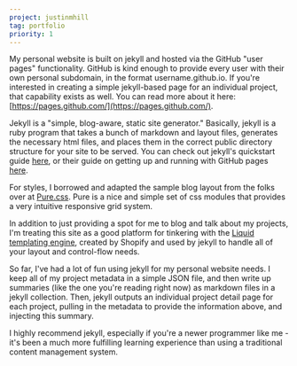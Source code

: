 ```yaml
---
project: justinmhill
tag: portfolio
priority: 1
---
```


My personal website is built on jekyll and hosted via the GitHub "user pages" functionality. GitHub is kind enough to provide every user with their own personal subdomain, in the format username.github.io. If you're interested in creating a simple jekyll-based page for an individual project, that capability exists as well. You can read more about it here: [https://pages.github.com/](https://pages.github.com/).

Jekyll is a "simple, blog-aware, static site generator." Basically, jekyll is a ruby program that takes a bunch of markdown and layout files, generates the necessary html files, and places them in the correct public directory structure for your site to be served. You can check out jekyll's quickstart guide [here](https://jekyllrb.com/docs/quickstart/), or their guide on getting up and running with GitHub pages [here](https://jekyllrb.com/docs/github-pages/).

For styles, I borrowed and adapted the sample blog layout from the folks over at [Pure.css](http://purecss.io/). Pure is a nice and simple set of css modules that provides a very intuitive responsive grid system.

In addition to just providing a spot for me to blog and talk about my projects, I'm treating this site as a good platform for tinkering with the [Liquid templating engine](https://docs.shopify.com/themes/liquid/basics), created by Shopify and used by jekyll to handle all of your layout and control-flow needs.

So far, I've had a lot of fun using jekyll for my personal website needs. I keep all of my project metadata in a simple JSON file, and then write up summaries (like the one you're reading right now) as markdown files in a jekyll collection. Then, jekyll outputs an individual project detail page for each project, pulling in the metadata to provide the information above, and injecting this summary.

I highly recommend jekyll, especially if you're a newer programmer like me - it's been a much more fulfilling learning experience than using a traditional content management system.
